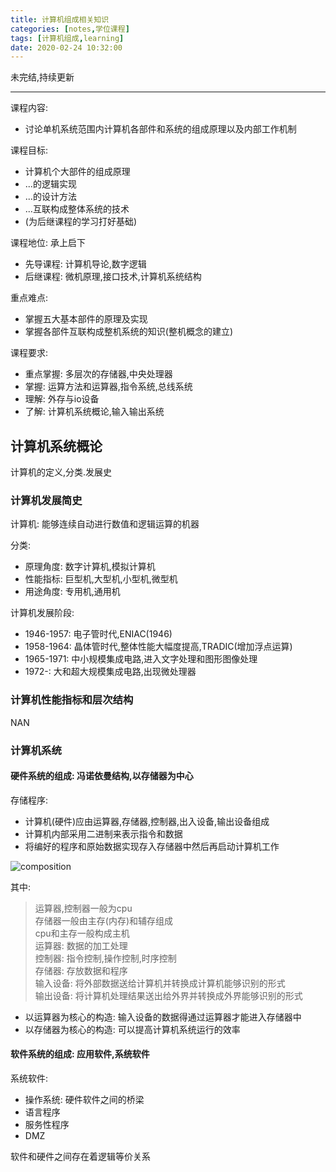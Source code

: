 ```yaml
---
title: 计算机组成相关知识
categories: [notes,学位课程]
tags: [计算机组成,learning]
date: 2020-02-24 10:32:00
---
```


未完结,持续更新

---

课程内容:
* 讨论单机系统范围内计算机各部件和系统的组成原理以及内部工作机制

课程目标:
* 计算机个大部件的组成原理
* ...的逻辑实现
* ...的设计方法
* ...互联构成整体系统的技术
* (为后继课程的学习打好基础)

课程地位: 承上启下
* 先导课程: 计算机导论,数字逻辑
* 后继课程: 微机原理,接口技术,计算机系统结构

重点难点:
* 掌握五大基本部件的原理及实现
* 掌握各部件互联构成整机系统的知识(整机概念的建立)

课程要求:
* 重点掌握: 多层次的存储器,中央处理器
* 掌握: 运算方法和运算器,指令系统,总线系统
* 理解: 外存与io设备
* 了解: 计算机系统概论,输入输出系统

## 计算机系统概论
计算机的定义,分类.发展史

### 计算机发展简史
计算机: 能够连续自动进行数值和逻辑运算的机器

分类:
* 原理角度: 数字计算机,模拟计算机
* 性能指标: 巨型机,大型机,小型机,微型机
* 用途角度: 专用机,通用机

计算机发展阶段:
* 1946-1957: 电子管时代,ENIAC(1946)
* 1958-1964: 晶体管时代,整体性能大幅度提高,TRADIC(增加浮点运算)
* 1965-1971: 中小规模集成电路,进入文字处理和图形图像处理
* 1972-: 大和超大规模集成电路,出现微处理器

### 计算机性能指标和层次结构
NAN

### 计算机系统

#### 硬件系统的组成: 冯诺依曼结构,以存储器为中心

存储程序:
* 计算机(硬件)应由运算器,存储器,控制器,出入设备,输出设备组成
* 计算机内部采用二进制来表示指令和数据
* 将编好的程序和原始数据实现存入存储器中然后再启动计算机工作

![composition](compo0.png)  

其中:
> 运算器,控制器一般为cpu  
> 存储器一般由主存(内存)和辅存组成  
> cpu和主存一般构成主机  
> 运算器: 数据的加工处理  
> 控制器: 指令控制,操作控制,时序控制  
> 存储器: 存放数据和程序  
> 输入设备: 将外部数据送给计算机并转换成计算机能够识别的形式  
> 输出设备: 将计算机处理结果送出给外界并转换成外界能够识别的形式

* 以运算器为核心的构造: 输入设备的数据得通过运算器才能进入存储器中
* 以存储器为核心的构造: 可以提高计算机系统运行的效率

#### 软件系统的组成: 应用软件,系统软件  

系统软件:
* 操作系统: 硬件软件之间的桥梁
* 语言程序
* 服务性程序
* DMZ

软件和硬件之间存在着逻辑等价关系










